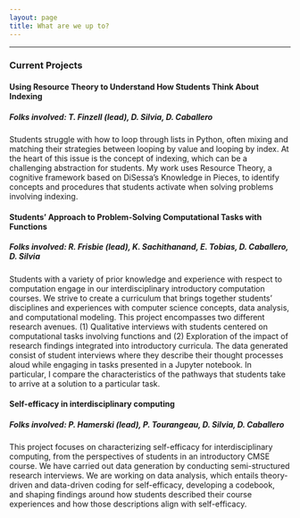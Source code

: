 ```yaml
---
layout: page
title: What are we up to?
---
```

---
### Current Projects

#### Using Resource Theory to Understand How Students Think About Indexing
##### Folks involved: T. Finzell (lead), D. Silvia, D. Caballero
Students struggle with how to loop through lists in Python, often mixing and matching their strategies between looping by value and looping by index. At the heart of this issue is the concept of indexing, which can be a challenging abstraction for students. My work uses Resource Theory, a cognitive framework based on DiSessa’s Knowledge in Pieces, to identify concepts and procedures that students activate when solving problems involving indexing.

#### Students’ Approach to Problem-Solving Computational Tasks with Functions
##### Folks involved: R. Frisbie (lead), K. Sachithanand, E. Tobias, D. Caballero, D. Silvia
Students with a variety of prior knowledge and experience with respect to computation engage in our interdisciplinary introductory computation courses. We strive to create a curriculum that brings together students’ disciplines and experiences with computer science concepts, data analysis, and computational modeling. This project encompasses two different research avenues. (1) Qualitative interviews with students centered on computational tasks involving functions and (2) Exploration of the impact of research findings integrated into introductory curricula. The data generated consist of student interviews where they describe their thought processes aloud while engaging in tasks presented in a Jupyter notebook. In particular, I compare the characteristics of the pathways that students take to arrive at a solution to a particular task.

#### Self-efficacy in interdisciplinary computing
##### Folks involved: P. Hamerski (lead), P. Tourangeau, D. Silvia, D. Caballero
This project focuses on characterizing self-efficacy for interdisciplinary computing, from the perspectives of students in an introductory CMSE course. We have carried out data generation by conducting semi-structured research interviews. We are working on data analysis, which entails theory-driven and data-driven coding for self-efficacy, developing a codebook, and shaping findings around how students described their course experiences and how those descriptions align with self-efficacy.
